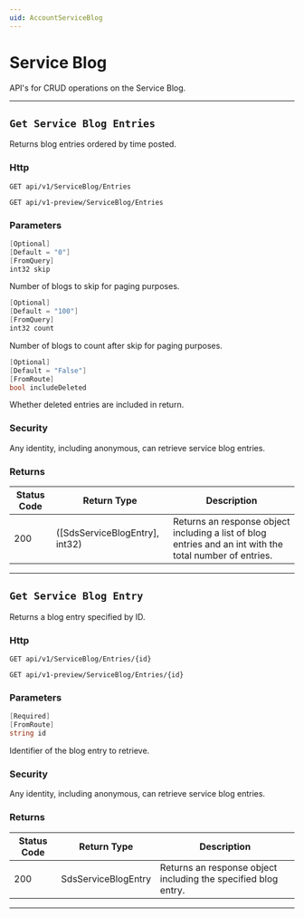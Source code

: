 ```yaml
---
uid: AccountServiceBlog
---
```


# Service Blog

API's for CRUD operations on the Service Blog.

***

## `Get Service Blog Entries`

Returns blog entries ordered by time posted.

### Http

`GET api/v1/ServiceBlog/Entries`

`GET api/v1-preview/ServiceBlog/Entries`


### Parameters

```csharp
[Optional]
[Default = "0"]
[FromQuery]
int32 skip
```

Number of blogs to skip for paging purposes.
```csharp
[Optional]
[Default = "100"]
[FromQuery]
int32 count
```

Number of blogs to count after skip for paging purposes.
```csharp
[Optional]
[Default = "False"]
[FromRoute]
bool includeDeleted
```

Whether deleted entries are included in return.


### Security

Any identity, including anonymous, can retrieve service blog entries.

### Returns

| Status Code | Return Type | Description | 
 | --- | --- | ---  | 
| 200 | ([SdsServiceBlogEntry], int32) | Returns an response object including a list of blog entries and an int with the total number of entries. | 


***

## `Get Service Blog Entry`

Returns a blog entry specified by ID.

### Http

`GET api/v1/ServiceBlog/Entries/{id}`

`GET api/v1-preview/ServiceBlog/Entries/{id}`


### Parameters

```csharp
[Required]
[FromRoute]
string id
```

Identifier of the blog entry to retrieve.


### Security

Any identity, including anonymous, can retrieve service blog entries.

### Returns

| Status Code | Return Type | Description | 
 | --- | --- | ---  | 
| 200 | SdsServiceBlogEntry | Returns an response object including the specified blog entry. | 


***

